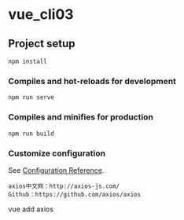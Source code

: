 # vue_cli03

## Project setup
```
npm install
```

### Compiles and hot-reloads for development
```
npm run serve
```

### Compiles and minifies for production
```
npm run build
```

### Customize configuration
See [Configuration Reference](https://cli.vuejs.org/config/).

```
axios中文网：http://axios-js.com/
Github：https://github.com/axios/axios
```

vue add axios
